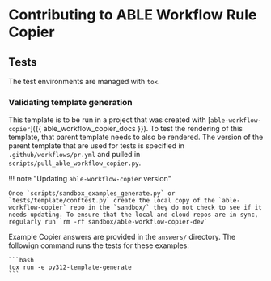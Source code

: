# Contributing to ABLE Workflow Rule Copier

## Tests

The test environments are managed with `tox`.

### Validating template generation

This template is to be run in a project that was created with [`able-workflow-copier`]({{ able_workflow_copier_docs }}). To test the rendering of this template, that parent template needs to also be rendered. The version of the parent template that are used for tests is specified in `.github/workflows/pr.yml` and pulled in `scripts/pull_able_workflow_copier.py`.

!!! note "Updating `able-workflow-copier` version"

    Once `scripts/sandbox_examples_generate.py` or `tests/template/conftest.py` create the local copy of the `able-workflow-copier` repo in the `sandbox/` they do not check to see if it needs updating. To ensure that the local and cloud repos are in sync, regularly run `rm -rf sandbox/able-workflow-copier-dev`

Example Copier answers are provided in the `answers/` directory. The followign command runs the tests for these examples:

    ```bash
    tox run -e py312-template-generate
    ```
